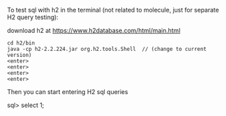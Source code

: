 To test sql with h2 in the terminal (not related to molecule, just for separate H2 query testing):

download h2 at https://www.h2database.com/html/main.html

    cd h2/bin
    java -cp h2-2.2.224.jar org.h2.tools.Shell  // (change to current version)
    <enter>
    <enter>
    <enter>
    <enter>

Then you can start entering H2 sql queries

sql> select 1;